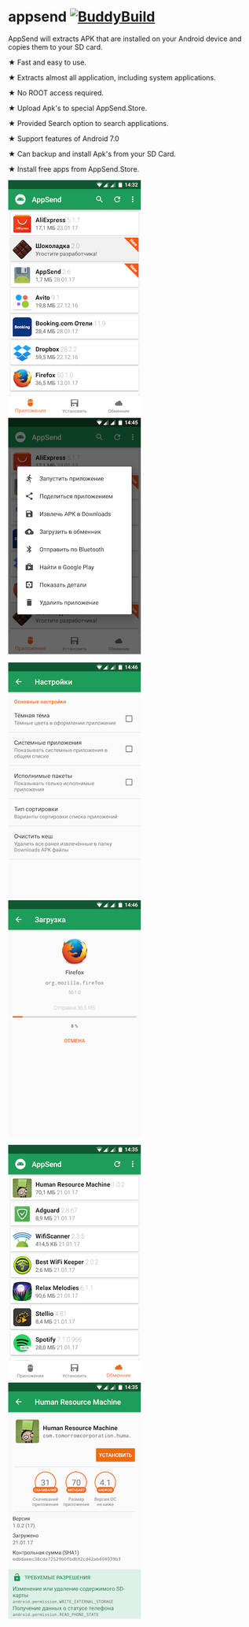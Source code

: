 # appsend [![BuddyBuild](https://dashboard.buddybuild.com/api/statusImage?appID=57737c236a23440100ed17a7&branch=master&build=latest)](https://dashboard.buddybuild.com/apps/57737c236a23440100ed17a7/build/latest)
AppSend will extracts APK that are installed on your Android device and copies them to your SD card.

★ Fast and easy to use.

★ Extracts almost all application, including system applications.

★ No ROOT access required. 

★ Upload Apk's to special AppSend.Store.

★ Provided Search option to search applications.

★ Support features of Android 7.0

★ Can backup and install Apk's from your SD Card.

★ Install free apps from AppSend.Store.


![Screenshot](art/main.png "Main screen")
![Screenshot](art/menu.png "Application menu")

![Screenshot](art/prefs.png "Preferences")
![Screenshot](art/share.png "Upload application")

![Screenshot](art/store.png "Store window")
![Screenshot](art/app.png "Application screen")
